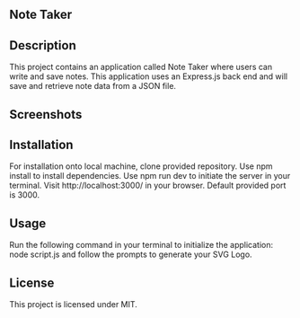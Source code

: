 ## Note Taker

## Description
This project contains an application called Note Taker where users can write and save notes. This application uses an Express.js back end and will save and retrieve note data from a JSON file.

## Screenshots

## Installation
For installation onto local machine, clone provided repository.
Use npm install to install dependencies.
Use npm run dev to initiate the server in your terminal.
Visit http://localhost:3000/ in your browser. Default provided port is 3000.

## Usage
Run the following command in your terminal to initialize the application: node script.js and follow the prompts to generate your SVG Logo.

## License
This project is licensed under MIT.
